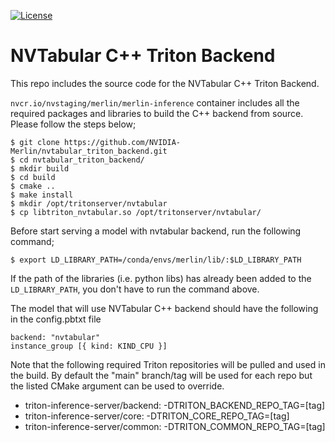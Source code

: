 <!--
# Copyright (c) 2020, NVIDIA CORPORATION. All rights reserved.
#
# Redistribution and use in source and binary forms, with or without
# modification, are permitted provided that the following conditions
# are met:
#  * Redistributions of source code must retain the above copyright
#    notice, this list of conditions and the following disclaimer.
#  * Redistributions in binary form must reproduce the above copyright
#    notice, this list of conditions and the following disclaimer in the
#    documentation and/or other materials provided with the distribution.
#  * Neither the name of NVIDIA CORPORATION nor the names of its
#    contributors may be used to endorse or promote products derived
#    from this software without specific prior written permission.
#
# THIS SOFTWARE IS PROVIDED BY THE COPYRIGHT HOLDERS ``AS IS'' AND ANY
# EXPRESS OR IMPLIED WARRANTIES, INCLUDING, BUT NOT LIMITED TO, THE
# IMPLIED WARRANTIES OF MERCHANTABILITY AND FITNESS FOR A PARTICULAR
# PURPOSE ARE DISCLAIMED.  IN NO EVENT SHALL THE COPYRIGHT OWNER OR
# CONTRIBUTORS BE LIABLE FOR ANY DIRECT, INDIRECT, INCIDENTAL, SPECIAL,
# EXEMPLARY, OR CONSEQUENTIAL DAMAGES (INCLUDING, BUT NOT LIMITED TO,
# PROCUREMENT OF SUBSTITUTE GOODS OR SERVICES; LOSS OF USE, DATA, OR
# PROFITS; OR BUSINESS INTERRUPTION) HOWEVER CAUSED AND ON ANY THEORY
# OF LIABILITY, WHETHER IN CONTRACT, STRICT LIABILITY, OR TORT
# (INCLUDING NEGLIGENCE OR OTHERWISE) ARISING IN ANY WAY OUT OF THE USE
# OF THIS SOFTWARE, EVEN IF ADVISED OF THE POSSIBILITY OF SUCH DAMAGE.
-->

[![License](https://img.shields.io/badge/License-Apache%202.0-lightgrey.svg)](https://opensource.org/licenses/Apache-2.0)

# NVTabular C++ Triton Backend
This repo includes the source code for the NVTabular C++ Triton Backend.

`nvcr.io/nvstaging/merlin/merlin-inference` container includes all the required
packages and libraries to build the C++ backend from source. Please follow the
steps below;

```
$ git clone https://github.com/NVIDIA-Merlin/nvtabular_triton_backend.git
$ cd nvtabular_triton_backend/
$ mkdir build
$ cd build
$ cmake ..
$ make install
$ mkdir /opt/tritonserver/nvtabular
$ cp libtriton_nvtabular.so /opt/tritonserver/nvtabular/
```

Before start serving a model with nvtabular backend, run the following command;

```
$ export LD_LIBRARY_PATH=/conda/envs/merlin/lib/:$LD_LIBRARY_PATH
```

If the path of the libraries (i.e. python libs) has already been added to the `LD_LIBRARY_PATH`,
you don't have to run the command above.

The model that will use NVTabular C++ backend should have the following in the
config.pbtxt file

```
backend: "nvtabular"
instance_group [{ kind: KIND_CPU }]
```

Note that the following required Triton repositories will be pulled and used in
the build. By default the "main" branch/tag will be used for each repo
but the listed CMake argument can be used to override.

* triton-inference-server/backend: -DTRITON_BACKEND_REPO_TAG=[tag]
* triton-inference-server/core: -DTRITON_CORE_REPO_TAG=[tag]
* triton-inference-server/common: -DTRITON_COMMON_REPO_TAG=[tag]

